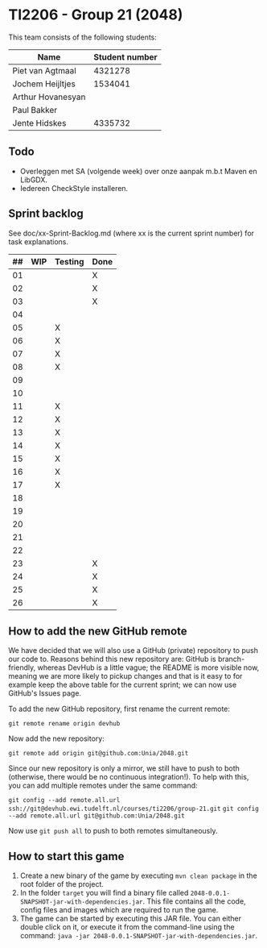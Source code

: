 # TI2206 - Group 21 (2048)

This team consists of the following students:

| Name                 | Student number |
|----------------------|----------------|
| Piet van Agtmaal     | 4321278        |
| Jochem Heijltjes     | 1534041        |
| Arthur Hovanesyan    |
| Paul Bakker          |
| Jente Hidskes        | 4335732        |

## Todo

* Overleggen met SA (volgende week) over onze aanpak m.b.t Maven en LibGDX.
* Iedereen CheckStyle installeren.

## Sprint backlog

See doc/xx-Sprint-Backlog.md (where xx is the current sprint number) for task explanations.

| ## |  WIP  | Testing | Done |
|----|-----  |---------|------|
| 01 |       |         |   X  |
| 02 |       |         |   X  |
| 03 |       |         |   X  |
| 04 |       |         |      |
| 05 |       |   X     |      |
| 06 |       |   X     |      |
| 07 |       |   X     |      |
| 08 |       |   X     |      |
| 09 |       |         |      |
| 10 |       |         |      |
| 11 |       |   X     |      |
| 12 |       |   X     |      |
| 13 |       |   X     |      |
| 14 |       |   X     |      |
| 15 |       |   X     |      |
| 16 |       |   X     |      |
| 17 |       |   X     |      |
| 18 |       |         |      |
| 19 |       |         |      |
| 20 |       |         |      |
| 21 |       |         |      |
| 22 |       |         |      |
| 23 |       |         |   X  |
| 24 |       |         |   X  |
| 25 |       |         |   X  |
| 26 |       |         |   X  |

## How to add the new GitHub remote

We have decided that we will also use a GitHub (private) repository to push our
code to. Reasons behind this new repository are: GitHub is branch-friendly,
whereas DevHub is a little vague; the README is more visible now, meaning we are
more likely to pickup changes and that is it easy to for example keep the above
table for the current sprint; we can now use GitHub's Issues page.

To add the new GitHub repository, first rename the current remote:

`git remote rename origin devhub`

Now add the new repository:

`git remote add origin git@github.com:Unia/2048.git`

Since our new repository is only a mirror, we still have to push to both
(otherwise, there would be no continuous integration!). To help with this,
you can add multiple remotes under the same command:

`git config --add remote.all.url ssh://git@devhub.ewi.tudelft.nl/courses/ti2206/group-21.git`
`git config --add remote.all.url git@github.com:Unia/2048.git`

Now use `git push all` to push to both remotes simultaneously.

## How to start this game

1. Create a new binary of the game by executing `mvn clean package` in the root folder of the project.
2. In the folder `target` you will find a binary file called `2048-0.0.1-SNAPSHOT-jar-with-dependencies.jar`. This file contains all the code, config files and images which are required to run the game.
3. The game can be started by executing this JAR file. You can either double click on it, or execute it from the command-line using the command: `java -jar 2048-0.0.1-SNAPSHOT-jar-with-dependencies.jar`.

